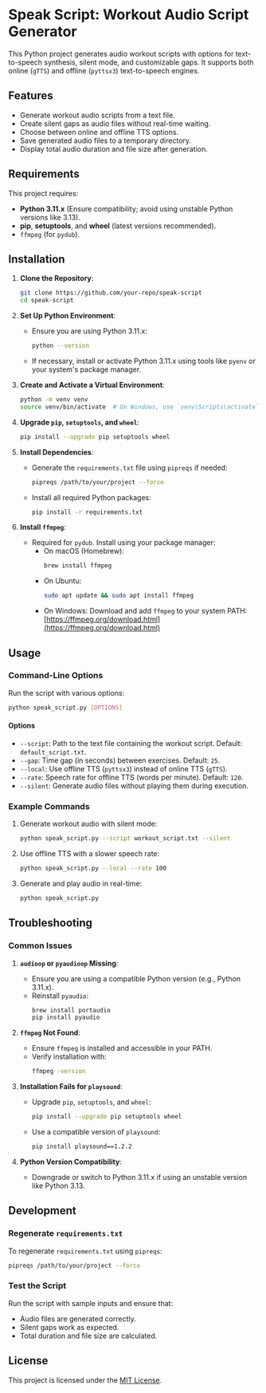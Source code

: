 
# Speak Script: Workout Audio Script Generator

This Python project generates audio workout scripts with options for text-to-speech synthesis, silent mode, and customizable gaps. It supports both online (`gTTS`) and offline (`pyttsx3`) text-to-speech engines.

## Features

- Generate workout audio scripts from a text file.
- Create silent gaps as audio files without real-time waiting.
- Choose between online and offline TTS options.
- Save generated audio files to a temporary directory.
- Display total audio duration and file size after generation.

## Requirements

This project requires:
- **Python 3.11.x** (Ensure compatibility; avoid using unstable Python versions like 3.13).
- **pip**, **setuptools**, and **wheel** (latest versions recommended).
- `ffmpeg` (for `pydub`).

## Installation

1. **Clone the Repository**:
   ```bash
   git clone https://github.com/your-repo/speak-script
   cd speak-script
   ```

2. **Set Up Python Environment**:
   - Ensure you are using Python 3.11.x:
     ```bash
     python --version
     ```
   - If necessary, install or activate Python 3.11.x using tools like `pyenv` or your system's package manager.

3. **Create and Activate a Virtual Environment**:
   ```bash
   python -m venv venv
   source venv/bin/activate  # On Windows, use `venv\Scripts\activate`
   ```

4. **Upgrade `pip`, `setuptools`, and `wheel`**:
   ```bash
   pip install --upgrade pip setuptools wheel
   ```

5. **Install Dependencies**:
   - Generate the `requirements.txt` file using `pipreqs` if needed:
     ```bash
     pipreqs /path/to/your/project --force
     ```
   - Install all required Python packages:
     ```bash
     pip install -r requirements.txt
     ```

6. **Install `ffmpeg`**:
   - Required for `pydub`. Install using your package manager:
     - On macOS (Homebrew):
       ```bash
       brew install ffmpeg
       ```
     - On Ubuntu:
       ```bash
       sudo apt update && sudo apt install ffmpeg
       ```
     - On Windows:
       Download and add `ffmpeg` to your system PATH:
       [https://ffmpeg.org/download.html](https://ffmpeg.org/download.html)

## Usage

### Command-Line Options
Run the script with various options:
```bash
python speak_script.py [OPTIONS]
```

#### Options
- `--script`: Path to the text file containing the workout script. Default: `default_script.txt`.
- `--gap`: Time gap (in seconds) between exercises. Default: `25`.
- `--local`: Use offline TTS (`pyttsx3`) instead of online TTS (`gTTS`).
- `--rate`: Speech rate for offline TTS (words per minute). Default: `120`.
- `--silent`: Generate audio files without playing them during execution.

### Example Commands
1. Generate workout audio with silent mode:
   ```bash
   python speak_script.py --script workout_script.txt --silent
   ```

2. Use offline TTS with a slower speech rate:
   ```bash
   python speak_script.py --local --rate 100
   ```

3. Generate and play audio in real-time:
   ```bash
   python speak_script.py
   ```

## Troubleshooting

### Common Issues
1. **`audioop` or `pyaudioop` Missing**:
   - Ensure you are using a compatible Python version (e.g., Python 3.11.x).
   - Reinstall `pyaudio`:
     ```bash
     brew install portaudio
     pip install pyaudio
     ```

2. **`ffmpeg` Not Found**:
   - Ensure `ffmpeg` is installed and accessible in your PATH.
   - Verify installation with:
     ```bash
     ffmpeg -version
     ```

3. **Installation Fails for `playsound`**:
   - Upgrade `pip`, `setuptools`, and `wheel`:
     ```bash
     pip install --upgrade pip setuptools wheel
     ```
   - Use a compatible version of `playsound`:
     ```bash
     pip install playsound==1.2.2
     ```

4. **Python Version Compatibility**:
   - Downgrade or switch to Python 3.11.x if using an unstable version like Python 3.13.

## Development

### Regenerate `requirements.txt`
To regenerate `requirements.txt` using `pipreqs`:
```bash
pipreqs /path/to/your/project --force
```

### Test the Script
Run the script with sample inputs and ensure that:
- Audio files are generated correctly.
- Silent gaps work as expected.
- Total duration and file size are calculated.

## License

This project is licensed under the [MIT License](https://opensource.org/license/mit).
